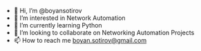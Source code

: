 - 👋 Hi, I’m @boyansotirov
- 👀 I’m interested in Network Automation
- 🌱 I’m currently learning Python
- 💞️ I’m looking to collaborate on Networking Automation Projects
- 📫 How to reach me boyan.sotirov@gmail.com

<!---
boyansotirov/boyansotirov is a ✨ special ✨ repository because its `README.md` (this file) appears on your GitHub profile.
You can click the Preview link to take a look at your changes.
--->
